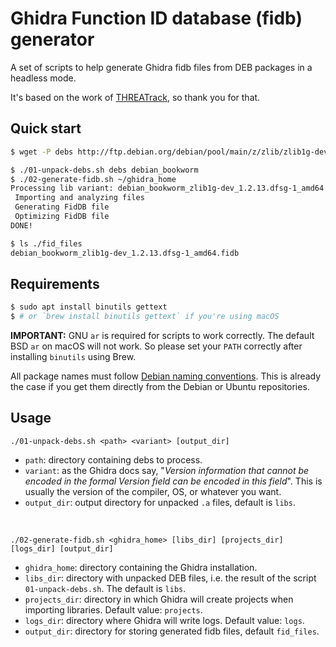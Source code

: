 
# Ghidra Function ID database (fidb) generator

A set of scripts to help generate Ghidra fidb files from DEB packages in a headless mode.

It's based on the work of [THREATrack](https://github.com/threatrack/ghidra-fidb-repo), so thank you for that.

## Quick start

```bash
$ wget -P debs http://ftp.debian.org/debian/pool/main/z/zlib/zlib1g-dev_1.2.13.dfsg-1_amd64.deb

$ ./01-unpack-debs.sh debs debian_bookworm
$ ./02-generate-fidb.sh ~/ghidra_home
Processing lib variant: debian_bookworm_zlib1g-dev_1.2.13.dfsg-1_amd64
 Importing and analyzing files
 Generating FidDB file
 Optimizing FidDB file
DONE!

$ ls ./fid_files
debian_bookworm_zlib1g-dev_1.2.13.dfsg-1_amd64.fidb
```

## Requirements

```bash
$ sudo apt install binutils gettext
$ # or `brew install binutils gettext` if you're using macOS
```
 **IMPORTANT:** GNU `ar` is required for scripts to work correctly. The default BSD `ar` on macOS will not work. So please set your `PATH` correctly after installing `binutils` using Brew.

All package names must follow [Debian naming conventions](https://www.debian.org/doc/manuals/debian-faq/pkg-basics.en.html#pkgname). This is already the case if you get them directly from the Debian or Ubuntu repositories.
​
## Usage

```
./01-unpack-debs.sh <path> <variant> [output_dir]
```

- `path`: directory containing debs to process.
- `variant`: as the Ghidra docs say, "*Version information that cannot be encoded in the formal _Version_ field can be encoded in this field*". This is usually the version of the compiler, OS, or whatever you want.
- `output_dir`: output directory for unpacked `.a` files, default is `libs`.

<br/>

```
./02-generate-fidb.sh <ghidra_home> [libs_dir] [projects_dir] [logs_dir] [output_dir]
```

- `ghidra_home`: directory containing the Ghidra installation.
- `libs_dir`: directory with unpacked DEB files, i.e. the result of the script `01-unpack-debs.sh`. The default is `libs`.
- `projects_dir`: directory in which Ghidra will create projects when importing libraries. Default value: `projects`.
- `logs_dir`: directory where Ghidra will write logs. Default value: `logs`.
- `output_dir`: directory for storing generated fidb files, default `fid_files`.
